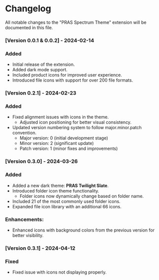 # Changelog

All notable changes to the "PRAS Spectrum Theme" extension will be documented in this file.

### [Version 0.0.1 & 0.0.2] - 2024-02-14

### Added
- Initial release of the extension.
- Added dark mode support.
- Included product icons for improved user experience.
- Introduced file icons with support for over 200 file formats.


### [Version 0.2.1] - 2024-02-23

### Added
- Fixed alignment issues with icons in the theme.
  - Adjusted icon positioning for better visual consistency.
- Updated version numbering system to follow major.minor.patch convention.
  - Major version: 0 (initial development stage)
  - Minor version: 2 (significant update)
  - Patch version: 1 (minor fixes and improvements)


### [Version 0.3.0] - 2024-03-26

### Added
- Added a new dark theme: **PRAS Twilight Slate**.
- Introduced folder icon theme functionality.
  - Folder icons now dynamically change based on folder name.
- Included 21 of the most commonly used folder icons.
- Expanded file icon library with an additional 66 icons.

### Enhancements:
- Enhanced icons with background colors from the previous version for better visibility.


### [Version 0.3.1] - 2024-04-12

### Fixed
- Fixed issue with icons not displaying properly.
